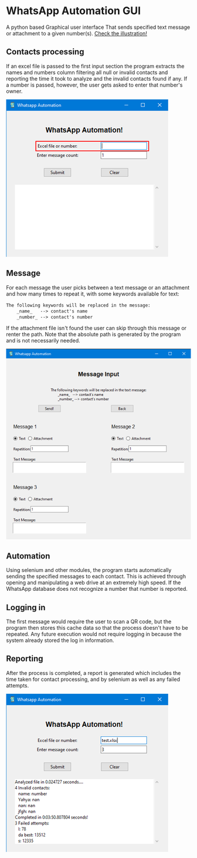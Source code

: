 # WhatsApp Automation GUI

A python based Graphical user interface That sends specified text message or attachment to a given number(s). [Check the illustration!](https://youtu.be/NItektT6gao)

## Contacts processing

If an excel file is passed to the first input section the program extracts the names and numbers column filtering all null or invalid contacts and reporting the time it took to analyze and the invalid contacts found if any. If a number is passed, however, the user gets asked to enter that number's owner.

![excel file or number input field](statics\excel_file_or_number_input_field.png)

## Message

For each message the user picks between a text message or an attachment and how many times to repeat it, with some keywords available for text:

```text
The following keywords will be replaced in the message:
    _name_   --> contact's name
    _number_ --> contact's number
```

If the attachment file isn't found the user can skip through this message or renter the path. Note that the absolute path is generated by the program and is not necessarily needed.

![excel file or number input field](statics\2.message_input_frame_for_three_messages.png)

## Automation

Using selenium and other modules, the program starts automatically sending the specified messages to each contact. This is achieved through opening and manipulating a web drive at an extremely high speed. If the WhatsApp database does not recognize a number that number is reported.

## Logging in

The first message would require the user to scan a QR code, but the program then stores this cache data so that the process doesn't have to be repeated. Any future execution would not require logging in because the system already stored the log in information.

## Reporting

After the process is completed, a report is generated which includes the time taken for contact processing, and by selenium as well as any failed attempts.

![report](statics\3.report.png)
